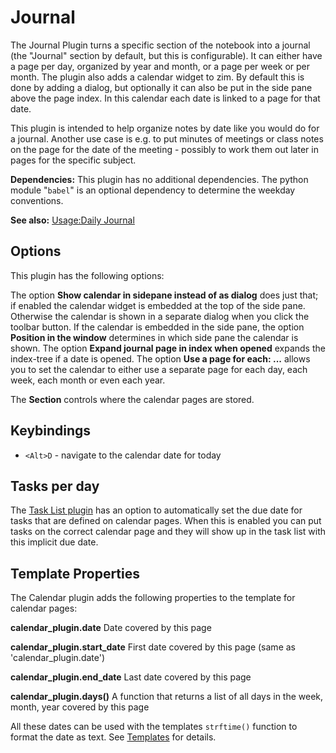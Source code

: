 # Journal
The Journal Plugin turns a specific section of the notebook into a journal (the "Journal" section by default, but this is configurable). It can either have a page per day, organized by year and month, or a page per week or per month. The plugin also adds a calendar widget to zim. By default this is done by adding a dialog, but optionally it can also be put in the side pane above the page index. In this calendar each date is linked to a page for that date.

This plugin is intended to help organize notes by date like you would do for a journal. Another use case is e.g. to put minutes of meetings or class notes on the page for the date of the meeting - possibly to work them out later in pages for the specific subject.

**Dependencies:** This plugin has no additional dependencies. The python module "``babel``" is an optional dependency to determine the weekday conventions.

**See also:** [Usage:Daily Journal](../Usage/Daily_Journal.markdown)

Options
-------
This plugin has the following options:

The option **Show calendar in sidepane instead of as dialog** does just that; if enabled the calendar widget is embedded at the top of the side pane. Otherwise the calendar is shown in a separate dialog when you click the toolbar button. If the calendar is embedded in the side pane, the option **Position in the window** determines in which side pane the calendar is shown.
The option **Expand journal page in index when opened** expands the index-tree if a date is opened.
The option **Use a page for each: ...** allows you to set the calendar to either use a separate page for each day, each week, each month or even each year.

The **Section** controls where the calendar pages are stored.

Keybindings
-----------

* ``<Alt>D``  - navigate to the calendar date for today


Tasks per day
-------------
The [Task List plugin](./Task_List.markdown) has an option to automatically set the due date for tasks that are defined on calendar pages. When this is enabled you can put tasks on the correct calendar page and they will show up in the task list with this implicit due date.

Template Properties
-------------------
The Calendar plugin adds the following properties to the template for calendar pages:

**calendar_plugin.date**
Date covered by this page

**calendar_plugin.start_date**
First date covered by this page (same as 'calendar_plugin.date')

**calendar_plugin.end_date**
Last date covered by this page

**calendar_plugin.days()**
A function that returns a list of all days in the week, month, year covered by this page

All these dates can be used with the templates ``strftime()`` function to format the date as text. See [Templates](../Help/Templates.markdown) for details.



